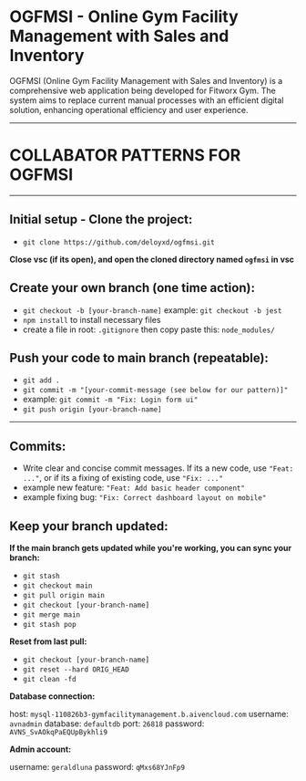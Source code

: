 # OGFMSI - Online Gym Facility Management with Sales and Inventory

OGFMSI (Online Gym Facility Management with Sales and Inventory) is a comprehensive web application being developed for Fitworx Gym. The system aims to replace current manual processes with an efficient digital solution, enhancing operational efficiency and user experience.

---

# COLLABATOR PATTERNS FOR OGFMSI

---

## **Initial setup - Clone the project:**

- `git clone https://github.com/deloyxd/ogfmsi.git`

**Close vsc (if its open), and open the cloned directory named `ogfmsi` in vsc**

## **Create your own branch (one time action):**

- `git checkout -b [your-branch-name]` example: `git checkout -b jest`
- `npm install` to install necessary files
- create a file in root: `.gitignore` then copy paste this: `node_modules/`

## **Push your code to main branch (repeatable):**

- `git add .`
- `git commit -m "[your-commit-message (see below for our pattern)]"`
- example: `git commit -m "Fix: Login form ui"`
- `git push origin [your-branch-name]`

---

## **Commits:**

- Write clear and concise commit messages. If its a new code, use `"Feat: ..."`, or if its a fixing of existing code, use `"Fix: ..."`
- example new feature: `"Feat: Add basic header component"`
- example fixing bug: `"Fix: Correct dashboard layout on mobile"`

## **Keep your branch updated:**

**If the main branch gets updated while you're working, you can sync your branch:**

- `git stash`
- `git checkout main`
- `git pull origin main`
- `git checkout [your-branch-name]`
- `git merge main`
- `git stash pop`

**Reset from last pull:**

- `git checkout [your-branch-name]`
- `git reset --hard ORIG_HEAD`
- `git clean -fd`

**Database connection:**

host: `mysql-110826b3-gymfacilitymanagement.b.aivencloud.com`
username: `avnadmin`
database: `defaultdb`
port: `26818`
password: `AVNS_SvAOkqPaEQUpBykhli9`

**Admin account:**

username: `geraldluna`
password: `qMxs68YJnFp9`